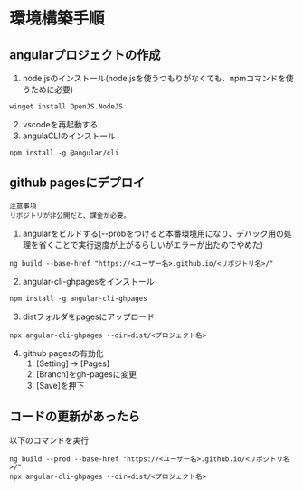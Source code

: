 # 環境構築手順

## angularプロジェクトの作成
1. node.jsのインストール(node.jsを使うつもりがなくても、npmコマンドを使うために必要)
```
winget install OpenJS.NodeJS
```
2. vscodeを再起動する
3. angulaCLIのインストール
```
npm install -g @angular/cli
```


## github pagesにデプロイ
```
注意事項
リポジトリが非公開だと、課金が必要。
```

1. angularをビルドする(--probをつけると本番環境用になり、デバック用の処理を省くことで実行速度が上がるらしいがエラーが出たのでやめた)
```
ng build --base-href "https://<ユーザー名>.github.io/<リポジトリ名>/"
```
2. angular-cli-ghpagesをインストール
```
npm install -g angular-cli-ghpages
```
3. distフォルダをpagesにアップロード
```
npx angular-cli-ghpages --dir=dist/<プロジェクト名>
```
4. github pagesの有効化
    1. [Setting] → [Pages]
    1. [Branch]をgh-pagesに変更
    1. [Save]を押下

## コードの更新があったら
以下のコマンドを実行
```
ng build --prod --base-href "https://<ユーザー名>.github.io/<リポジトリ名>/"
npx angular-cli-ghpages --dir=dist/<プロジェクト名>
```